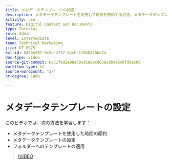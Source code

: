```yaml
---
title: メタデータテンプレートの設定
description: メタデータテンプレートを使用して時間を節約する方法、メタデータテンプレートを設定する方法、[!UICONTROL Workfront DAM] のフォルダーにテンプレートを適用する方法について説明します。
activity: use
feature: Digital Content and Documents
type: Tutorial
role: Admin
level: Intermediate
team: Technical Marketing
jira: KT-8975
exl-id: 6455e20f-9c5c-4727-84cb-1f8bb825bd2a
doc-type: video
source-git-commit: 6c31f8d2e98ad8cd1880cd03ec0b0e6c0fd9ec09
workflow-type: ht
source-wordcount: '57'
ht-degree: 100%

---
```


# メタデータテンプレートの設定

このビデオでは、次の方法を学習します：

* メタデータテンプレートを使用した時間の節約
* メタデータテンプレートの設定
* フォルダーへのテンプレートの適用

>[!VIDEO](https://video.tv.adobe.com/v/335238/?quality=12&learn=on)
